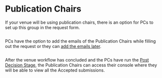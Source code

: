 # Publication Chairs

If your venue will be using publication chairs, there is an option for PCs to set up this group in the request form.

<figure><img src="../../.gitbook/assets/Screen Shot 2024-07-08 at 11.35.30 AM.png" alt=""><figcaption></figcaption></figure>

PCs have the option to add the emails of the Publication Chairs while filling out the request or they can [add the emails later](../../reference/stages/revision.md).

<figure><img src="../../.gitbook/assets/Screen Shot 2024-07-08 at 11.36.43 AM.png" alt=""><figcaption></figcaption></figure>

After the venue workflow has concluded and the PCs have run the [Post Decision Stage](../../reference/stages/post-decision-stage.md), the Publication Chairs can access their console where they will be able to view all the Accepted submissions.&#x20;
